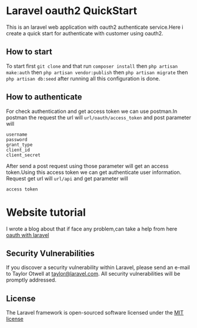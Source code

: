 # Laravel oauth2 QuickStart

This is an laravel web application with oauth2 authenticate service.Here i create a quick start for authenticate with customer using oauth2.


## How to start

To start first `git clone` and that run `composer install` then
 `php artisan make:auth` then `php artisan vendor:publish` then `php artisan migrate` then 
 `php artisan db:seed` after running all this configuration is done.
 
## How to authenticate
 
 For check authentication and get access token
 we can use postman.In postman the request the url will `url/oauth/access_token` and post parameter will 
 
 ```
 username
 password
 grant_type
 client_id
 client_secret
 ```
 
 After send a post request using those parameter will get an access token.Using this access token we can get authenticate user information.
 Request get url will `url/api` and get parameter will
 
 ```
 access token
 ```
# Website tutorial

I wrote a blog about that if face any problem,can take a help from here [oauth with laravel](http://www.kingpabel.com/oauth2-with-laravel/)


## Security Vulnerabilities

If you discover a security vulnerability within Laravel, please send an e-mail to Taylor Otwell at taylor@laravel.com. All security vulnerabilities will be promptly addressed.

## License

The Laravel framework is open-sourced software licensed under the [MIT license](http://opensource.org/licenses/MIT)
